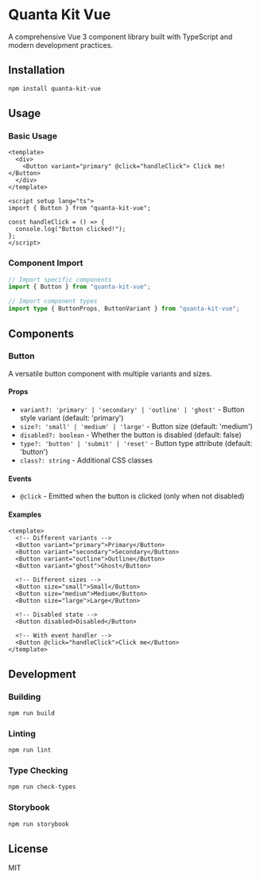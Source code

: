 # Quanta Kit Vue

A comprehensive Vue 3 component library built with TypeScript and modern development practices.

## Installation

```bash
npm install quanta-kit-vue
```

## Usage

### Basic Usage

```vue
<template>
  <div>
    <Button variant="primary" @click="handleClick"> Click me! </Button>
  </div>
</template>

<script setup lang="ts">
import { Button } from "quanta-kit-vue";

const handleClick = () => {
  console.log("Button clicked!");
};
</script>
```

### Component Import

```typescript
// Import specific components
import { Button } from "quanta-kit-vue";

// Import component types
import type { ButtonProps, ButtonVariant } from "quanta-kit-vue";
```

## Components

### Button

A versatile button component with multiple variants and sizes.

#### Props

- `variant?: 'primary' | 'secondary' | 'outline' | 'ghost'` - Button style variant (default: 'primary')
- `size?: 'small' | 'medium' | 'large'` - Button size (default: 'medium')
- `disabled?: boolean` - Whether the button is disabled (default: false)
- `type?: 'button' | 'submit' | 'reset'` - Button type attribute (default: 'button')
- `class?: string` - Additional CSS classes

#### Events

- `@click` - Emitted when the button is clicked (only when not disabled)

#### Examples

```vue
<template>
  <!-- Different variants -->
  <Button variant="primary">Primary</Button>
  <Button variant="secondary">Secondary</Button>
  <Button variant="outline">Outline</Button>
  <Button variant="ghost">Ghost</Button>

  <!-- Different sizes -->
  <Button size="small">Small</Button>
  <Button size="medium">Medium</Button>
  <Button size="large">Large</Button>

  <!-- Disabled state -->
  <Button disabled>Disabled</Button>

  <!-- With event handler -->
  <Button @click="handleClick">Click me</Button>
</template>
```

## Development

### Building

```bash
npm run build
```

### Linting

```bash
npm run lint
```

### Type Checking

```bash
npm run check-types
```

### Storybook

```bash
npm run storybook
```

## License

MIT
